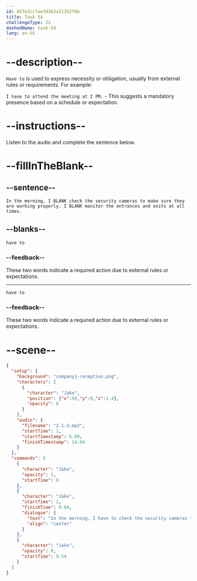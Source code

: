 ```yaml
---
id: 657e3ccfae39363a313b2f6b
title: Task 54
challengeType: 22
dashedName: task-54
lang: en-US
---
```


<!-- (audio) Jake: In the morning, I have to check the security cameras to make sure they are working properly. I have to monitor the entrances and exits at all times. -->

# --description--

`Have to` is used to express necessity or obligation, usually from external rules or requirements. For example:

`I have to attend the meeting at 2 PM.` - This suggests a mandatory presence based on a schedule or expectation.

# --instructions--

Listen to the audio and complete the sentence below.

# --fillInTheBlank--

## --sentence--

`In the morning, I BLANK check the security cameras to make sure they are working properly. I BLANK monitor the entrances and exits at all times.`

## --blanks--

`have to`

### --feedback--

These two words indicate a required action due to external rules or expectations.

---

`have to`

### --feedback--

These two words indicate a required action due to external rules or expectations.

# --scene--

```json
{
  "setup": {
    "background": "company1-reception.png",
    "characters": [
      {
        "character": "Jake",
        "position": {"x":50,"y":0,"z":1.4},
        "opacity": 0
      }
    ],
    "audio": {
      "filename": "2.1-3.mp3",
      "startTime": 1,
      "startTimestamp": 6.00,
      "finishTimestamp": 14.04
    }
  },
  "commands": [
    {
      "character": "Jake",
      "opacity": 1,
      "startTime": 0
    },
    {
      "character": "Jake",
      "startTime": 1,
      "finishTime": 9.04,
      "dialogue": {
        "text": "In the morning, I have to check the security cameras to make sure they are working properly. I have to monitor the entrances and exits at all times.",
        "align": "center"
      }
    },
    {
      "character": "Jake",
      "opacity": 0,
      "startTime": 9.54
    }
  ]
}
```
